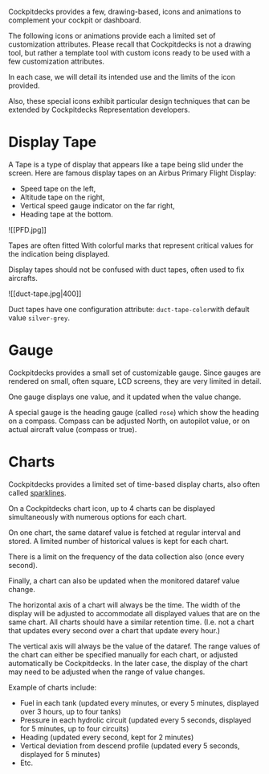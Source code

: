 Cockpitdecks provides a few, drawing-based, icons and animations to complement your cockpit or dashboard.

The following icons or animations provide each a limited set of customization attributes. Please recall that Cockpitdecks is not a drawing tool, but rather a template tool with custom icons ready to be used with a few customization attributes.

In each case, we will detail its intended use and the limits of the icon provided.

Also, these special icons exhibit particular design techniques that can be extended by Cockpitdecks Representation developers.

# Display Tape

A Tape is a type of display that appears like a tape being slid under the screen. Here are famous display tapes on an Airbus Primary Flight Display:

- Speed tape on the left,
- Altitude tape on the right,
- Vertical speed gauge indicator on the far right,
- Heading tape at the bottom.

![[PFD.jpg]]

Tapes are often fitted With colorful marks that represent critical values for the indication being displayed.

Display tapes should not be confused with duct tapes, often used to fix aircrafts.

![[duct-tape.jpg|400]]

Duct tapes have one configuration attribute: `duct-tape-color`with default value `silver-grey`.

# Gauge

Cockpitdecks provides a small set of customizable gauge. Since gauges are rendered on small, often square, LCD screens, they are very limited in detail.

One gauge displays one value, and it updated when the value change.

A special gauge is the heading gauge (called `rose`) which show the heading on a compass. Compass can be adjusted North, on autopilot value, or on actual aircraft value (compass or true).

# Charts

Cockpitdecks provides a limited set of time-based display charts, also often called [sparklines](https://en.wikipedia.org/wiki/Sparkline).

On a Cockpitdecks chart icon, up to 4 charts can be displayed simultaneously with numerous options for each chart.

On one chart, the same dataref value is fetched at regular interval and stored. A limited number of historical values is kept for each chart.

There is a limit on the frequency of the data collection also (once every second).

Finally, a chart can also be updated when the monitored dataref value change.

The horizontal axis of a chart will always be the time. The width of the display will be adjusted to accommodate all displayed values that are on the same chart. All charts should have a similar retention time. (I.e. not a chart that updates every second over a chart that update every hour.)

The vertical axis will always be the value of the dataref. The range values of the chart can either be specified manually for each chart, or adjusted automatically be Cockpitdecks. In the later case, the display of the chart may need to be adjusted when the range of value changes.

Example of charts include:

- Fuel in each tank (updated every minutes, or every 5 minutes, displayed over 3 hours, up to four tanks)
- Pressure in each hydrolic circuit (updated every 5 seconds, displayed for 5 minutes, up to four circuits)
- Heading (updated every second, kept for 2 minutes)
- Vertical deviation from descend profile (updated every 5 seconds, displayed for 5 minutes)
- Etc.
